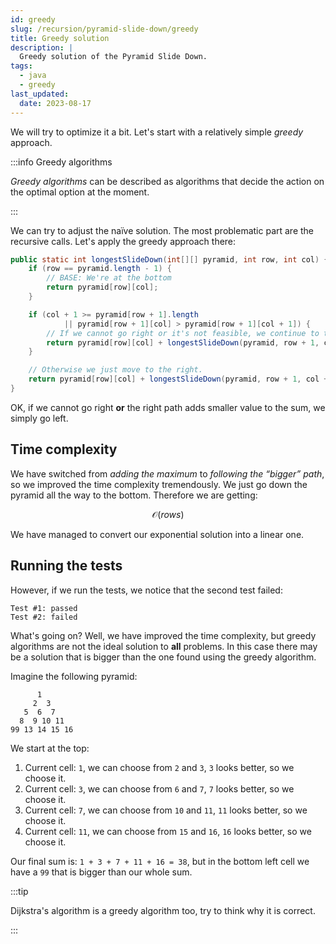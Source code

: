 ```yaml
---
id: greedy
slug: /recursion/pyramid-slide-down/greedy
title: Greedy solution
description: |
  Greedy solution of the Pyramid Slide Down.
tags:
  - java
  - greedy
last_updated:
  date: 2023-08-17
---
```


We will try to optimize it a bit. Let's start with a relatively simple _greedy_
approach.

:::info Greedy algorithms

_Greedy algorithms_ can be described as algorithms that decide the action on the
optimal option at the moment.

:::

We can try to adjust the naïve solution. The most problematic part are the
recursive calls. Let's apply the greedy approach there:

```java
public static int longestSlideDown(int[][] pyramid, int row, int col) {
    if (row == pyramid.length - 1) {
        // BASE: We're at the bottom
        return pyramid[row][col];
    }

    if (col + 1 >= pyramid[row + 1].length
            || pyramid[row + 1][col] > pyramid[row + 1][col + 1]) {
        // If we cannot go right or it's not feasible, we continue to the left.
        return pyramid[row][col] + longestSlideDown(pyramid, row + 1, col);
    }

    // Otherwise we just move to the right.
    return pyramid[row][col] + longestSlideDown(pyramid, row + 1, col + 1);
}
```

OK, if we cannot go right **or** the right path adds smaller value to the sum,
we simply go left.

## Time complexity

We have switched from _adding the maximum_ to _following the “bigger” path_, so
we improved the time complexity tremendously. We just go down the pyramid all
the way to the bottom. Therefore we are getting:

$$
\mathcal{O}(rows)
$$

We have managed to convert our exponential solution into a linear one.

## Running the tests

However, if we run the tests, we notice that the second test failed:

```
Test #1: passed
Test #2: failed
```

What's going on? Well, we have improved the time complexity, but greedy
algorithms are not the ideal solution to **all** problems. In this case there
may be a solution that is bigger than the one found using the greedy algorithm.

Imagine the following pyramid:

```
      1
     2  3
   5  6  7
  8  9 10 11
99 13 14 15 16
```

We start at the top:

1. Current cell: `1`, we can choose from `2` and `3`, `3` looks better, so we
   choose it.
2. Current cell: `3`, we can choose from `6` and `7`, `7` looks better, so we
   choose it.
3. Current cell: `7`, we can choose from `10` and `11`, `11` looks better, so we
   choose it.
4. Current cell: `11`, we can choose from `15` and `16`, `16` looks better, so
   we choose it.

Our final sum is: `1 + 3 + 7 + 11 + 16 = 38`, but in the bottom left cell we
have a `99` that is bigger than our whole sum.

:::tip

Dijkstra's algorithm is a greedy algorithm too, try to think why it is correct.

:::
